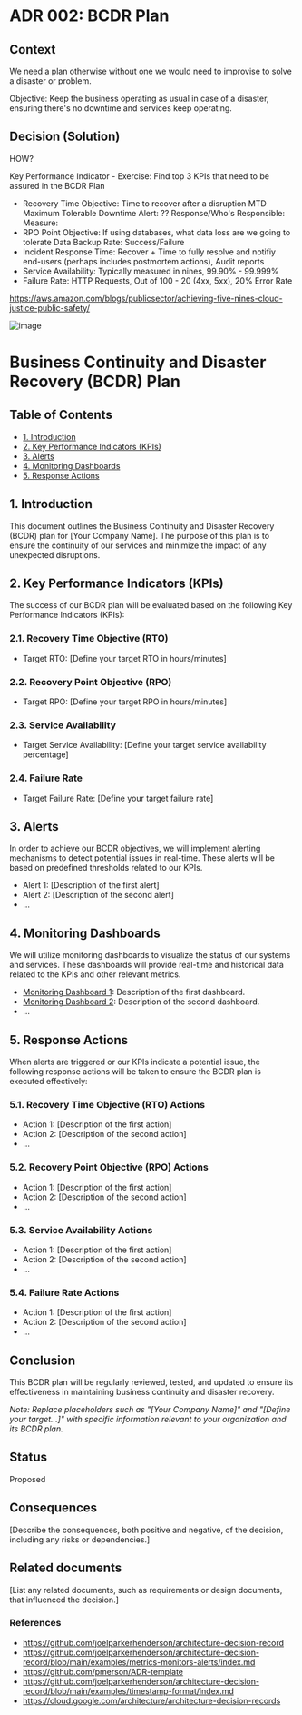 # ADR 002: BCDR Plan

## Context

We need a plan otherwise without one we would need to improvise to solve a disaster or problem.

Objective: Keep the business operating as usual in case of a disaster, ensuring there's no downtime and services keep operating.

## Decision (Solution)

 HOW?

 Key Performance Indicator - Exercise: Find top 3 KPIs that need to be assured in the BCDR Plan

- Recovery Time Objective: Time to recover after a disruption MTD  Maximum Tolerable Downtime
  Alert: ??
  Response/Who's Responsible:
  Measure: 
- RPO Point Objective: If using databases, what data loss are we going to tolerate
  Data Backup Rate: Success/Failure  
- Incident Response Time: Recover + Time to fully resolve and notifiy end-users (perhaps includes postmortem actions), Audit reports
- Service Availability: Typically measured in nines, 99.90% - 99.999%
- Failure Rate: HTTP Requests, Out of 100 - 20 (4xx, 5xx), 20% Error Rate

 https://aws.amazon.com/blogs/publicsector/achieving-five-nines-cloud-justice-public-safety/

![image](https://www.altis-dxp.com/tachyon/2022/10/RTO-RPO.png?resize=1801%2C668&zoom=1)
 


# Business Continuity and Disaster Recovery (BCDR) Plan

## Table of Contents
- [1. Introduction](#1-introduction)
- [2. Key Performance Indicators (KPIs)](#2-key-performance-indicators-kpis)
- [3. Alerts](#3-alerts)
- [4. Monitoring Dashboards](#4-monitoring-dashboards)
- [5. Response Actions](#5-response-actions)

## 1. Introduction
This document outlines the Business Continuity and Disaster Recovery (BCDR) plan for [Your Company Name]. The purpose of this plan is to ensure the continuity of our services and minimize the impact of any unexpected disruptions.

## 2. Key Performance Indicators (KPIs)
The success of our BCDR plan will be evaluated based on the following Key Performance Indicators (KPIs):

### 2.1. Recovery Time Objective (RTO)
- Target RTO: [Define your target RTO in hours/minutes]

### 2.2. Recovery Point Objective (RPO)
- Target RPO: [Define your target RPO in hours/minutes]

### 2.3. Service Availability
- Target Service Availability: [Define your target service availability percentage]

### 2.4. Failure Rate
- Target Failure Rate: [Define your target failure rate]

## 3. Alerts
In order to achieve our BCDR objectives, we will implement alerting mechanisms to detect potential issues in real-time. These alerts will be based on predefined thresholds related to our KPIs.

- Alert 1: [Description of the first alert]
- Alert 2: [Description of the second alert]
- ...

## 4. Monitoring Dashboards
We will utilize monitoring dashboards to visualize the status of our systems and services. These dashboards will provide real-time and historical data related to the KPIs and other relevant metrics.

- [Monitoring Dashboard 1](URL): Description of the first dashboard.
- [Monitoring Dashboard 2](URL): Description of the second dashboard.
- ...

## 5. Response Actions
When alerts are triggered or our KPIs indicate a potential issue, the following response actions will be taken to ensure the BCDR plan is executed effectively:

### 5.1. Recovery Time Objective (RTO) Actions
- Action 1: [Description of the first action]
- Action 2: [Description of the second action]
- ...

### 5.2. Recovery Point Objective (RPO) Actions
- Action 1: [Description of the first action]
- Action 2: [Description of the second action]
- ...

### 5.3. Service Availability Actions
- Action 1: [Description of the first action]
- Action 2: [Description of the second action]
- ...

### 5.4. Failure Rate Actions
- Action 1: [Description of the first action]
- Action 2: [Description of the second action]
- ...

## Conclusion
This BCDR plan will be regularly reviewed, tested, and updated to ensure its effectiveness in maintaining business continuity and disaster recovery.

*Note: Replace placeholders such as "[Your Company Name]" and "[Define your target...]" with specific information relevant to your organization and its BCDR plan.*



## Status

Proposed

## Consequences

[Describe the consequences, both positive and negative, of the decision, including any risks or dependencies.]

## Related documents

[List any related documents, such as requirements or design documents, that influenced the decision.]

### References
- https://github.com/joelparkerhenderson/architecture-decision-record
- https://github.com/joelparkerhenderson/architecture-decision-record/blob/main/examples/metrics-monitors-alerts/index.md
- https://github.com/pmerson/ADR-template
- https://github.com/joelparkerhenderson/architecture-decision-record/blob/main/examples/timestamp-format/index.md
- https://cloud.google.com/architecture/architecture-decision-records
